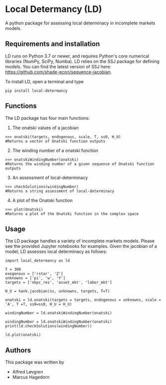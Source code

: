 # Local Determancy (LD)

A python package for assessing local determinacy in incomplete markets models.

## Requirements and installation

LD runs on Python 3.7 or newer, and requires Python's core numerical libraries (NumPy, SciPy, Numba). LD relies on the SSJ package for defining models. You can find the latest version of SSJ here: https://github.com/shade-econ/sequence-jacobian.

To install LD, open a terminal and type
```
pip install local-determancy
```

## Functions

The LD package has four main functions:
1) The onatski values of a jacobian
```
>>> onatski(targets, endogenous, scale, T, ss0, H_U)
#Returns a vector of Onatski function outputs
```

2) The winding number of a onatski function
```
>>> onatskiWindingNumber(onatski)
#Returns the winding number of a given sequence of Onatski function outputs
```

3) An assessment of local-determinacy
```
>>> checkSolutions(windingNumber)
#Returns a string assessment of local-determinacy
```

4) A plot of the Onatski function
```
>>> plot(Onatski)
#Returns a plot of the Onatski function in the complex space
```

## Usage

The LD package handles a variety of incomplete markets models. Please see the provided Jupyter notebooks for examples.
Given the jacobian of a model, LD assesses local determinacy as follows:
```
import local_determancy as ld

T = 300
exogenous = ['rstar', 'Z']
unknowns = ['pi', 'w', 'Y']
targets = ['nkpc_res', 'asset_mkt', 'labor_mkt']

H_U = hank.jacobian(ss, unknowns, targets, T=T)

onatski = ld.onatski(targets = targets, endogenous = unknowns, scale = 'A', T =T, ss0=ss0, H_U = H_U)

windingNumber = ld.onatskiWindingNumber(onatski)

windingNumber = ld.onatskiWindingNumber(onatski)
print(ld.checkSolutions(windingNumber))

ld.plot(onatski)
```

## Authors

This package was written by
- Alfred Løvgren
- Marcus Hagedorn